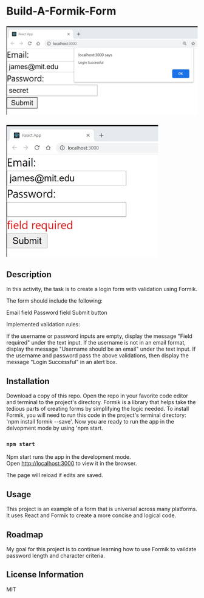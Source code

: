 # Build-A-Formik-Form

### <div align="left"><img src= "Formik1.jpg" width='600'/></div>

### <div align="left"><img src= "Formik2.jpg" width='400'/></div>

## Description
In this activity, the task is to create a login form with validation using Formik.

The form should include the following:

Email field
Password field
Submit button

Implemented validation rules:

If the username or password inputs are empty, display the message "Field required" under the text input.
If the username is not in an email format, display the message "Username should be an email" under the text input.
If the username and password pass the above validations, then display the message "Login Successful" in an alert box.

## Installation 
Download a copy of this repo. Open the repo in your favorite code editor and terminal to the project's directory.  Formik is a library that helps take the tedious parts of creating forms by simplifying the logic needed. To install Formik, you will need to run this code in the project's terminal directory: 'npm install formik --save'. Now you are ready to run the app in the delvopment mode by using 'npm start.

### `npm start`

Npm start runs the app in the development mode.\
Open [http://localhost:3000](http://localhost:3000) to view it in the browser.

The page will reload if edits are saved.

## Usage
This project is an example of a form that is universal across many platforms. It uses React and Formik to create a more concise and logical code.

## Roadmap
My goal for this project is to continue learning how to use Formik to vaildate password length and character criteria.

## License Information
MIT
